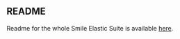 ## README

Readme for the whole Smile Elastic Suite is available [here](https://github.com/Smile-SA/elasticsuite).
